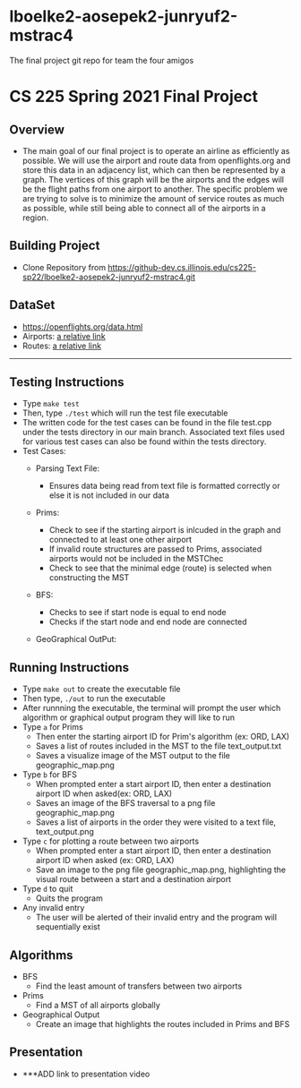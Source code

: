 # lboelke2-aosepek2-junryuf2-mstrac4
The final project git repo for team the four amigos
# CS 225 Spring 2021 Final Project

## Overview
- The main goal of our final project is to operate an airline as efficiently as possible. We will use the airport and route data from openflights.org and store this data in an adjacency list, which can then be represented by a graph. The vertices of this graph will be the airports and the edges will be the flight paths from one airport to another. The specific problem we are trying to solve is to minimize the amount of service routes as much as possible, while still being able to connect all of the airports in a region.
## Building Project
- Clone Repository from https://github-dev.cs.illinois.edu/cs225-sp22/lboelke2-aosepek2-junryuf2-mstrac4.git
## DataSet 
- https://openflights.org/data.html
- Airports: [a relative link](airports.txt)
- Routes: [a relative link](routes.txt)
- - - -
## Testing Instructions
- Type `make test` 
- Then, type `./test` which will run the test file executable 
- The written code for the test cases can be found in the file test.cpp under the tests directory in our main branch. Associated text files used for various test cases can also be found within the tests directory. 
- Test Cases:
    - Parsing Text File:
        - Ensures data being read from text file is formatted correctly or else it is not included in our data
    - Prims:
        - Check to see if the starting airport is inlcuded in the graph and connected to at least one other airport
        - If invalid route structures are passed to Prims, associated airports would not be included in the MSTChec
        - Check to see that the minimal edge (route) is selected when constructing the MST
    - BFS:
        - Checks to see if start node is equal to end node
        - Checks if the start node and end node are connected 
        
    - GeoGraphical OutPut:


## Running Instructions
- Type `make out` to create the executable file 
- Then type, `./out` to run the executable 
- After runnning the executable, the terminal will prompt the user which algorithm or graphical output program they will like to run
- Type `a` for Prims
    - Then enter the starting airport ID for Prim's algorithm (ex: ORD, LAX)
    - Saves a list of routes included in the MST to the file text_output.txt 
    - Saves a visualize image of the MST output to the file geographic_map.png
- Type `b` for BFS
    - When prompted enter a start airport ID, then enter a destination airport ID when asked(ex: ORD, LAX) 
    - Saves an image of the BFS traversal to a png file geographic_map.png
    - Saves a list of airports in the order they were visited to a text file, text_output.png 
- Type `c` for plotting a route between two airports
    - When prompted enter a start airport ID, then enter a destination airport ID when asked (ex: ORD, LAX)
    - Save an image to the png file geographic_map.png,  highlighting the visual route between a start and a destination airport
- Type `d` to quit
    - Quits the program
- Any invalid entry
    - The user will be alerted of their invalid entry and the program will sequentially exist

## Algorithms
- BFS
    - Find the least amount of transfers between two airports
- Prims
    - Find a MST of all airports globally
- Geographical Output
    - Create an image that highlights the routes included in Prims and BFS

## Presentation
- ***ADD link to presentation video
